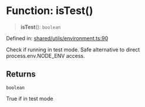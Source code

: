 # Function: isTest()

> **isTest**(): `boolean`

Defined in: [shared/utils/environment.ts:90](https://github.com/Nick2bad4u/Uptime-Watcher/blob/2a45eeb1723f8f7089001af2c92aa07d82dfe7e4/shared/utils/environment.ts#L90)

Check if running in test mode.
Safe alternative to direct process.env.NODE_ENV access.

## Returns

`boolean`

True if in test mode
